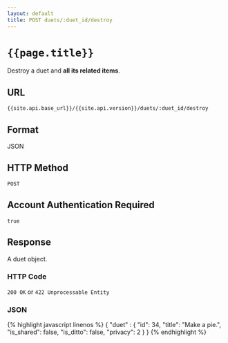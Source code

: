 ```yaml
---
layout: default
title: POST duets/:duet_id/destroy
---
```

# `{{page.title}}`

Destroy a duet and **all its related items**.

## URL

`{{site.api.base_url}}/{{site.api.version}}/duets/:duet_id/destroy`

## Format

JSON

## HTTP Method

`POST`

## Account Authentication Required

`true`

## Response

A duet object.

### HTTP Code

`200 OK` or `422 Unprocessable Entity`

### JSON

{% highlight javascript linenos %}
{
    "duet" : {
      "id": 34,
      "title": "Make a pie.",
      "is_shared": false,
      "is_ditto": false,
      "privacy": 2
    }
}
{% endhighlight %}